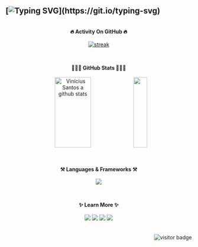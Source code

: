 ## [![Typing SVG](https://readme-typing-svg.herokuapp.com/?color=c4c4c4&size=35&center=true&vCenter=true&width=1000&lines=Hello+World!+My+name+is+Vinícius+Santos.)](https://git.io/typing-svg)

<div align="center"><br/>
  <span><b>🔥 Activity On GitHub 🔥</b></span><br/><br/>
  <a href="https://github.com/itvinl">      
    <img title="stats" alt="streak" src="https://github-readme-streak-stats.herokuapp.com?user=itvinl&theme=dark&hide_border=true&card_width=440&ring=FFF5F5&border=FFF5F5&currStreakNum=FFF5F5&fire=FFF5F5&sideLabels=FFF5F5&currStreakLabel=FFF5F5&background=0D1117&stroke=FFF5F5" alt="GitHub Streak"/>
  </a> 
</div>

##

<div align="center"><br/>
  <span><b>👨🏻‍💻 GitHub Stats 👨🏻‍💻</b></span><br/><br/>
  <img width="44%" height="190px" src="https://github-readme-stats.vercel.app/api?username=itvinl&show_icons=true&count_private=true&hide_border=false&title_color=fff&icon_color=fff&rank_icon=github&text_color=e9e9e9&bg_color=0D1117" alt="Vinícius Santos a github stats"/> 
  
  <img width="27%" height="190px" src="https://github-readme-stats.vercel.app/api/top-langs/?username=itvinl&langs_count=8&hide_border=false&title_color=fff&text_color=fff&bg_color=0D1117"/>
</div>

##

<div style="display: inline_block" align="center"><br/>
  <span><b>⚒️ Languages & Frameworks ⚒️</b></span></br></br>
  <a href="https://skillicons.dev">
    <img src="https://skillicons.dev/icons?i=html,css,js,ts,python,nodejs,bootstrap,jquery,react,vite,tailwind,django&perline=6"/>
  </a>
</div>

 ##
 
<div align="center"><br/>
  <span><b>✨ Learn More ✨</b></span><br/><br/>
  <a href = "mailto:vinysantos190@gmail.com"><img src="https://img.shields.io/badge/-Gmail-%23333?style=for-the-badge&logo=gmail&logoColor=white" target="_blank"></a>
  <a href="https://www.linkedin.com/in/itvinl" target="_blank"><img src="https://img.shields.io/badge/-LinkedIn-%230077B5?style=for-the-badge&logo=linkedin&logoColor=white" target="_blank"></a>
  <a href="https://www.figma.com/@itvinl"><img src="https://img.shields.io/badge/Figma-F24E1E?style=for-the-badge&logo=figma&logoColor=white"></a>
  <a href="https://www.figma.com/community/file/1398928356715225579/personal-portfolio-vinicius-santos"><img src="https://img.shields.io/badge/Portfolio-232938?style=for-the-badge&logo=todoist&logoColor=white" target="_blank" /></a>
</div><br/>

<div align="right"><br/>
  <img src="https://visitor-badge.laobi.icu/badge?page_id=itvinl.visitor-badge&left_color=%23191e28&right_color=%23191e28&left_text=Visitors&format=true" alt="visitor badge"/>
</div>
